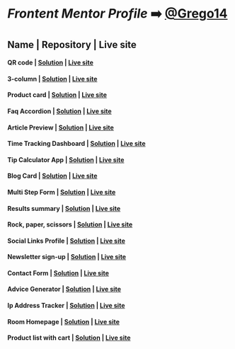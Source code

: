 # ***Frontent Mentor Profile*** ➡️ [@Grego14](https://www.frontendmentor.io/profile/Grego14)

## Name | Repository | Live site

<!--#### NAME | [Solution]() | [Live Site]()-->

#### QR code | [**Solution**](https://github.com/Grego14/FrontendMentor_Challenges/tree/main/challenges/qr-code-component) | [**Live site**](https://grego14.github.io/FrontendMentor_Challenges/challenges/qr-code-component/)

#### 3-column | [**Solution**](https://github.com/Grego14/FrontendMentor_Challenges/tree/main/challenges/3-column-preview-card-component) | [**Live site**](https://grego14.github.io/FrontendMentor_Challenges/challenges/3-column-preview-card-component/)

#### Product card | [**Solution**](https://github.com/Grego14/FrontendMentor_Challenges/tree/main/challenges/product-preview-card-component) | [**Live site**](https://grego14.github.io/FrontendMentor_Challenges/challenges/product-preview-card-component/)

#### Faq Accordion | [**Solution**](https://github.com/Grego14/FrontendMentor_Challenges/tree/main/challenges/faq-accordion-main) | [**Live site**](https://grego14.github.io/FrontendMentor_Challenges/challenges/faq-accordion-main/)

#### Article Preview | [**Solution**](https://github.com/Grego14/FrontendMentor_Challenges/tree/main/challenges/javascript-fundamentals/article-preview-component-master) | [**Live site**](https://grego14.github.io/FrontendMentor_Challenges/challenges/javascript-fundamentals/article-preview-component-master/)

#### Time Tracking Dashboard | [**Solution**](https://github.com/Grego14/FrontendMentor_Challenges/tree/main/challenges/javascript-fundamentals/time-tracking-dashboard-main) | [**Live site**](https://grego14.github.io/FrontendMentor_Challenges/challenges/javascript-fundamentals/time-tracking-dashboard-main/)

#### Tip Calculator App | [**Solution**](https://github.com/Grego14/FrontendMentor_Challenges/tree/main/challenges/javascript-fundamentals/tip-calculator-app-main) | [**Live site**](https://grego14.github.io/FrontendMentor_Challenges/challenges/javascript-fundamentals/tip-calculator-app-main/)

#### Blog Card | [**Solution**](https://github.com/Grego14/FrontendMentor_Challenges/tree/main/challenges/blog-preview-card-main) | [**Live site**](https://grego14.github.io/FrontendMentor_Challenges/challenges/blog-preview-card-main/)

#### Multi Step Form | [**Solution**](https://github.com/Grego14/FrontendMentor_Challenges/tree/main/challenges/multi-step-form-main) | [**Live site**](https://grego14.github.io/FrontendMentor_Challenges/challenges/multi-step-form-main/)

#### Results summary **|** [**Solution**](https://github.com/Grego14/FrontendMentor_Challenges/tree/main/challenges/results-summary-component-main) **|** [**Live site**](https://grego14.github.io/FrontendMentor_Challenges/challenges/results-summary-component-main/)

#### Rock, paper, scissors **|** [**Solution**](https://github.com/Grego14/FrontendMentor_Challenges/tree/main/challenges/rock-paper-scissors-master) **|** [**Live site**](https://grego14.github.io/FrontendMentor_Challenges/challenges/rock-paper-scissors-master/)

#### Social Links Profile **|** [**Solution**](https://github.com/Grego14/FrontendMentor_Challenges/tree/main/challenges/social-links-profile-main) **|** [**Live site**](https://grego14.github.io/FrontendMentor_Challenges/challenges/social-links-profile-main/)

#### Newsletter sign-up | [**Solution**](https://github.com/Grego14/FrontendMentor_Challenges/tree/main/challenges/javascript-fundamentals/newsletter-sign-up-with-success-message-main) | [**Live site**](https://grego14.github.io/FrontendMentor_Challenges/challenges/javascript-fundamentals/newsletter-sign-up-with-success-message-main/)

#### Contact Form | [**Solution**](https://github.com/Grego14/FrontendMentor_Challenges/tree/main/challenges/contact-form-main) | [**Live site**](https://grego14.github.io/FrontendMentor_Challenges/challenges/contact-form-main/)

#### Advice Generator | [**Solution**](https://github.com/Grego14/FrontendMentor_Challenges/tree/main/challenges/advice-generator-app-main) | [**Live site**](https://grego14.github.io/FrontendMentor_Challenges/challenges/advice-generator-app-main/)

#### Ip Address Tracker | [**Solution**](https://github.com/Grego14/FrontendMentor_Challenges/tree/main/challenges/ip-address-tracker-master) | [**Live site**](https://grego14.github.io/FrontendMentor_Challenges/challenges/ip-address-tracker-master/)

#### Room Homepage | [**Solution**](https://github.com/Grego14/FrontendMentor_Challenges/tree/main/challenges/room-homepage-master/) | [**Live site**](https://grego14.github.io/FrontendMentor_Challenges/challenges/room-homepage-master/)

#### Product list with cart | [**Solution**](https://github.com/Grego14/FrontendMentor_Challenges/tree/main/challenges/product-list-with-cart-main) | [**Live site**](https://product-cart-with-list.netlify.app/)
